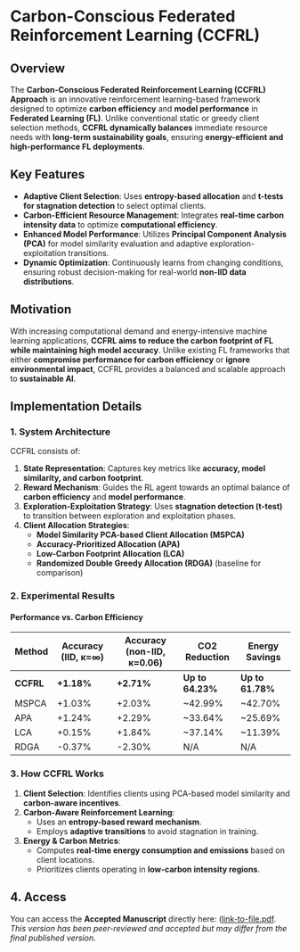 # Carbon-Conscious Federated Reinforcement Learning (CCFRL)

## Overview

The **Carbon-Conscious Federated Reinforcement Learning (CCFRL) Approach** is an innovative reinforcement learning-based framework designed to optimize **carbon efficiency** and **model performance** in **Federated Learning (FL)**. Unlike conventional static or greedy client selection methods, **CCFRL dynamically balances** immediate resource needs with **long-term sustainability goals**, ensuring **energy-efficient and high-performance FL deployments**.

## Key Features

- **Adaptive Client Selection**: Uses **entropy-based allocation** and **t-tests for stagnation detection** to select optimal clients.
- **Carbon-Efficient Resource Management**: Integrates **real-time carbon intensity data** to optimize **computational efficiency**.
- **Enhanced Model Performance**: Utilizes **Principal Component Analysis (PCA)** for model similarity evaluation and adaptive exploration-exploitation transitions.
- **Dynamic Optimization**: Continuously learns from changing conditions, ensuring robust decision-making for real-world **non-IID data distributions**.

## Motivation

With increasing computational demand and energy-intensive machine learning applications, **CCFRL aims to reduce the carbon footprint of FL while maintaining high model accuracy**. Unlike existing FL frameworks that either **compromise performance for carbon efficiency** or **ignore environmental impact**, CCFRL provides a balanced and scalable approach to **sustainable AI**.

## Implementation Details

### 1. System Architecture

CCFRL consists of:
1. **State Representation**: Captures key metrics like **accuracy, model similarity, and carbon footprint**.
2. **Reward Mechanism**: Guides the RL agent towards an optimal balance of **carbon efficiency** and **model performance**.
3. **Exploration-Exploitation Strategy**: Uses **stagnation detection (t-test)** to transition between exploration and exploitation phases.
4. **Client Allocation Strategies**:
   - **Model Similarity PCA-based Client Allocation (MSPCA)**
   - **Accuracy-Prioritized Allocation (APA)**
   - **Low-Carbon Footprint Allocation (LCA)**
   - **Randomized Double Greedy Allocation (RDGA)** (baseline for comparison)

### 2. Experimental Results

#### **Performance vs. Carbon Efficiency**

| Method  | Accuracy (IID, κ=∞) | Accuracy (non-IID, κ=0.06) | CO2 Reduction | Energy Savings |
|---------|--------------------|--------------------|--------------|---------------|
| **CCFRL** | **+1.18%** | **+2.71%** | **Up to 64.23%** | **Up to 61.78%** |
| MSPCA  | +1.03%  | +2.03%  | ~42.99% | ~42.70% |
| APA    | +1.24%  | +2.29%  | ~33.64% | ~25.69% |
| LCA    | +0.15%  | +1.84%  | ~37.14% | ~11.39% |
| RDGA   | -0.37%  | -2.30%  | N/A | N/A |

### 3. How CCFRL Works

1. **Client Selection**: Identifies clients using PCA-based model similarity and **carbon-aware incentives**.
2. **Carbon-Aware Reinforcement Learning**:
   - Uses an **entropy-based reward mechanism**.
   - Employs **adaptive transitions** to avoid stagnation in training.
3. **Energy & Carbon Metrics**:
   - Computes **real-time energy consumption and emissions** based on client locations.
   - Prioritizes clients operating in **low-carbon intensity regions**.


## 4. Access
You can access the **Accepted Manuscript** directly here: ([link-to-file.pdf](https://github.com/FlyWingM/my-publications/blob/1868d0e587c6ef502794b0c3843ba1bb319a6d7c/Pioneering_Eco_Efficiency_in_Cloud_Computing__The_Carbon_Conscious_Federated_Reinforcement_Learning__CCFRL__Approach_revision_v_final_github.pdf]).  
*This version has been peer-reviewed and accepted but may differ from the final published version.*
